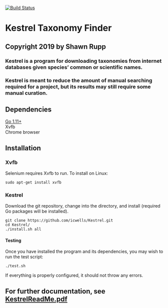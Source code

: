 [![Build Status](https://travis-ci.com/icwells/Kestrel.svg?branch=master)](https://travis-ci.com/icwells/Kestrel)

# Kestrel Taxonomy Finder

## Copyright 2019 by Shawn Rupp  

### Kestrel is a program for downloading taxonomies from internet databases given species’ common or scientific names.  
### Kestrel is meant to reduce the amount of manual searching required for a project, but its results may still require some manual curation.  

## Dependencies  
[Go 1.11+](https://golang.org/dl/)  
Xvfb  
Chrome browser    

## Installation  

### Xvfb  
Selenium requires Xvfb to run. To install on Linux:  

	sudo apt-get install xvfb  

### Kestrel  
Download the git repository, change into the directory, and install (required Go packages will be installed).  

	git clone https://github.com/icwells/Kestrel.git  
	cd Kestrel/  
	./install.sh all  

#### Testing  
Once you have installed the program and its dependencies, you may wish to run the test script:  

	./test.sh

If everything is properly configured, it should not throw any errors.  

## For further documentation, see [KestrelReadMe.pdf](https://github.com/icwells/Kestrel/blob/master/KestrelReadMe.pdf)
